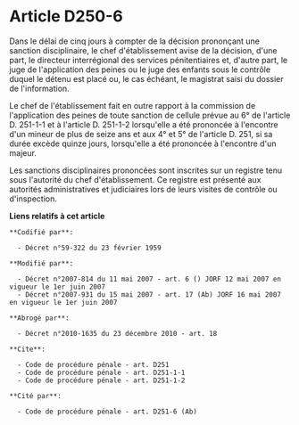 # Article D250-6

Dans le délai de cinq jours à compter de la décision prononçant une sanction disciplinaire, le chef d'établissement avise de
la décision, d'une part, le directeur interrégional des services pénitentiaires et, d'autre part, le juge de l'application
des peines ou le juge des enfants sous le contrôle duquel le détenu est placé ou, le cas échéant, le magistrat saisi du
dossier de l'information.

Le chef de l'établissement fait en outre rapport à la commission de l'application des peines de toute sanction de cellule
prévue au 6° de l'article D. 251-1-1 et à l'article D. 251-1-2 lorsqu'elle a été prononcée à l'encontre d'un mineur de plus
de seize ans et aux 4° et 5° de l'article D. 251, si sa durée excède quinze jours, lorsqu'elle a été prononcée à l'encontre
d'un majeur.

Les sanctions disciplinaires prononcées sont inscrites sur un registre tenu sous l'autorité du chef d'établissement. Ce
registre est présenté aux autorités administratives et judiciaires lors de leurs visites de contrôle ou d'inspection.

**Liens relatifs à cet article**

	**Codifié par**:

	  - Décret n°59-322 du 23 février 1959

	**Modifié par**:

	  - Décret n°2007-814 du 11 mai 2007 - art. 6 () JORF 12 mai 2007 en vigueur le 1er juin 2007
	  - Décret n°2007-931 du 15 mai 2007 - art. 17 (Ab) JORF 16 mai 2007 en vigueur le 1er juin 2007

	**Abrogé par**:

	  - Décret n°2010-1635 du 23 décembre 2010 - art. 18

	**Cite**:

	  - Code de procédure pénale - art. D251
	  - Code de procédure pénale - art. D251-1-1
	  - Code de procédure pénale - art. D251-1-2

	**Cité par**:

	  - Code de procédure pénale - art. D251-6 (Ab)
